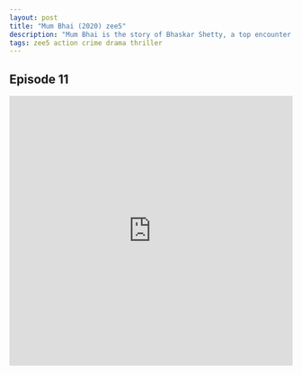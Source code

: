 ```yaml
---
layout: post
title: "Mum Bhai (2020) zee5"
description: "Mum Bhai is the story of Bhaskar Shetty, a top encounter specialist. His passion to rule the city saw no limits, and he ended up becoming someone he never wished to become."
tags: zee5 action crime drama thriller
---
```



## Episode 11

<div class="responsive-container">
<iframe src="https://drive.google.com/file/d/13GPHRhEIdpq9lXOMkeTfKnUseJanNh7a/preview" frameborder="0" marginwidth="0" marginheight="0" scrolling="NO" width="100%" height="480" allowfullscreen=""></iframe>
<div style="width: 80px; height: 80px; position: absolute; opacity: 0; right: 0px; top: 0px;"> </div></div>
